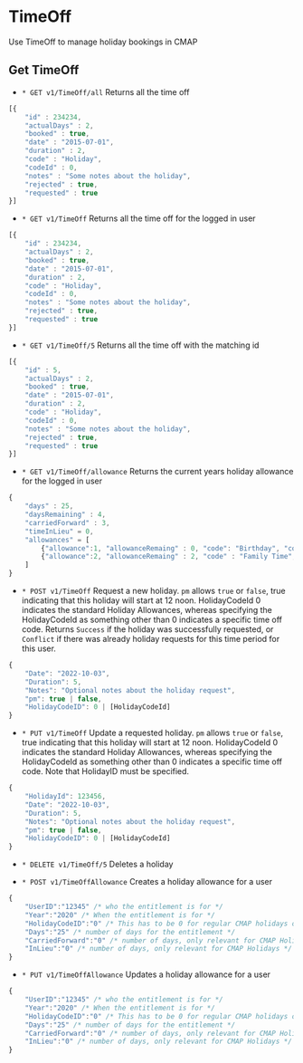 # TimeOff
Use TimeOff to manage holiday bookings in CMAP

## Get TimeOff
* `* GET v1/TimeOff/all` Returns all the time off 

```javascript
[{ 
	"id" : 234234,
	"actualDays" : 2, 
	"booked" : true, 
	"date" : "2015-07-01", 
	"duration" : 2, 
	"code" : "Holiday",
	"codeId" : 0,
	"notes" : "Some notes about the holiday", 
	"rejected" : true, 
	"requested" : true
}]
```

* `* GET v1/TimeOff` Returns all the time off for the logged in user

```javascript
[{ 
	"id" : 234234,
	"actualDays" : 2, 
	"booked" : true, 
	"date" : "2015-07-01", 
	"duration" : 2, 
	"code" : "Holiday",
	"codeId" : 0,
	"notes" : "Some notes about the holiday", 
	"rejected" : true, 
	"requested" : true
}]
```

* `* GET v1/TimeOff/5` Returns all the time off with the matching id

```javascript
[{ 
	"id" : 5,
	"actualDays" : 2, 
	"booked" : true, 
	"date" : "2015-07-01", 
	"duration" : 2, 
	"code" : "Holiday",
	"codeId" : 0,
	"notes" : "Some notes about the holiday", 
	"rejected" : true, 
	"requested" : true
}]
```

* `* GET v1/TimeOff/allowance` Returns the current years holiday allowance for the logged in user

```javascript
{
	"days" : 25,
	"daysRemaining" : 4,
	"carriedForward" : 3,
	"timeInLieu" = 0,
	"allowances" = [
		{"allowance":1, "allowanceRemaing" : 0, "code": "Birthday", "codeId" : 3},
		{"allowance":2, "allowanceRemaing" : 2, "code" : "Family Time", "codeId" : 2}
	]
}
```

* `* POST v1/TimeOff` Request a new holiday. `pm` allows `true` or `false`, true indicating that this holiday will start at 12 noon. HolidayCodeId 0 indicates the standard Holiday Allowances, whereas specifying the HolidayCodeId as something other than 0 indicates a specific time off code. Returns `Success` if the holiday was successfully requested, or `Conflict` if there was already holiday requests for this time period for this user.

```javascript
{
    "Date": "2022-10-03",
    "Duration": 5,
    "Notes": "Optional notes about the holiday request",
    "pm": true | false,
    "HolidayCodeID": 0 | [HolidayCodeId]
}
```

* `* PUT v1/TimeOff` Update a requested holiday. `pm` allows `true` or `false`, true indicating that this holiday will start at 12 noon. HolidayCodeId 0 indicates the standard Holiday Allowances, whereas specifying the HolidayCodeId as something other than 0 indicates a specific time off code. Note that HolidayID must be specified.

```javascript
{
    "HolidayId": 123456,
    "Date": "2022-10-03",
    "Duration": 5,
    "Notes": "Optional notes about the holiday request",
    "pm": true | false,
    "HolidayCodeID": 0 | [HolidayCodeId]
}
```

* `* DELETE v1/TimeOff/5` Deletes a holiday

* `* POST v1/TimeOffAllowance` Creates a holiday allowance for a user

```javascript
{
	"UserID":"12345" /* who the entitlement is for */
	"Year":"2020" /* When the entitlement is for */
	"HolidayCodeID":"0" /* This has to be 0 for regular CMAP holidays or the ID of the client specific holiday code */
	"Days":"25" /* number of days for the entitlement */
	"CarriedForward":"0" /* number of days, only relevant for CMAP Holidays */
	"InLieu":"0" /* number of days, only relevant for CMAP Holidays */
}
```


* `* PUT v1/TimeOffAllowance` Updates a holiday allowance for a user

```javascript
{
	"UserID":"12345" /* who the entitlement is for */
	"Year":"2020" /* When the entitlement is for */
	"HolidayCodeID":"0" /* This has to be 0 for regular CMAP holidays or the ID of the client specific holiday code */
	"Days":"25" /* number of days for the entitlement */
	"CarriedForward":"0" /* number of days, only relevant for CMAP Holidays */
	"InLieu":"0" /* number of days, only relevant for CMAP Holidays */
}
```
